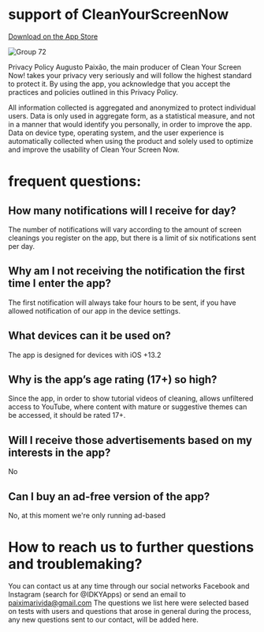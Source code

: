 # support of CleanYourScreenNow
[Download on the App Store](https://apps.apple.com/us/developer/augusto-paixao/id1454678684)

![Group 72](https://user-images.githubusercontent.com/37581896/76715210-0e91ee00-670a-11ea-810c-1a9946405c66.png)

Privacy Policy
Augusto Paixão, the main producer of Clean Your Screen Now! takes your privacy very seriously and will follow the highest standard to protect it. By using the app, you acknowledge that you accept the practices and policies outlined in this Privacy Policy.

All information collected is aggregated and anonymized to protect individual users. Data is only used in aggregate form, as a statistical measure, and not in a manner that would identify you personally, in order to improve the app. Data on device type, operating system, and the user experience is automatically collected when using the product and solely used to optimize and improve the usability of Clean Your Screen Now.

# frequent questions:
## How many notifications will I receive for day?
The number of notifications will vary according to the amount of screen cleanings you register on the app, but there is a limit of six notifications sent per day.

## Why am I not receiving the notification the first time I enter the app?
The first notification will always take four hours to be sent, if you have allowed notification of our app in the device settings.

## What devices can it be used on?
The app is designed for devices with iOS +13.2

## Why is the app’s age rating (17+) so high?
Since the app, in order to show tutorial videos of cleaning, allows unfiltered access to YouTube, where content with mature or suggestive themes can be accessed, it should be rated 17+.

## Will I receive those advertisements based on my interests in the app?
No

## Can I buy an ad-free version of the app?
No, at this moment we're only running ad-based

# How to reach us to further questions and troublemaking?
You can contact us at any time through our social networks Facebook and Instagram (search for @IDKYApps) or send an email to paiximarivida@gmail.com
The questions we list here were selected based on tests with users and questions that arose in general during the process, any new questions sent to our contact, will be added here.
